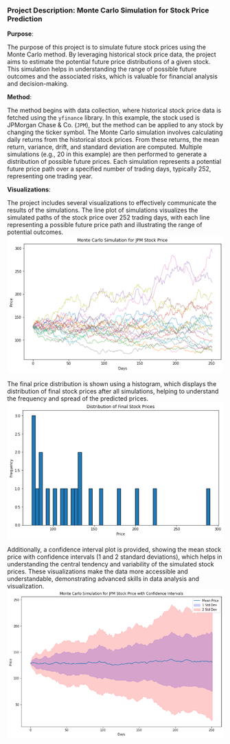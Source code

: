 ### Project Description: Monte Carlo Simulation for Stock Price Prediction

**Purpose**:

The purpose of this project is to simulate future stock prices using the Monte Carlo method. By leveraging historical stock price data, the project aims to estimate the potential future price distributions of a given stock. This simulation helps in understanding the range of possible future outcomes and the associated risks, which is valuable for financial analysis and decision-making.

**Method**:

The method begins with data collection, where historical stock price data is fetched using the `yfinance` library. In this example, the stock used is JPMorgan Chase & Co. (`JPM`), but the method can be applied to any stock by changing the ticker symbol. The Monte Carlo simulation involves calculating daily returns from the historical stock prices. From these returns, the mean return, variance, drift, and standard deviation are computed. Multiple simulations (e.g., 20 in this example) are then performed to generate a distribution of possible future prices. Each simulation represents a potential future price path over a specified number of trading days, typically 252, representing one trading year.

**Visualizations**:

The project includes several visualizations to effectively communicate the results of the simulations. The line plot of simulations visualizes the simulated paths of the stock price over 252 trading days, with each line representing a possible future price path and illustrating the range of potential outcomes.
![github](https://github.com/pavelkimldn/monte_carlo_stock_price/blob/main/image%201.png)

The final price distribution is shown using a histogram, which displays the distribution of final stock prices after all simulations, helping to understand the frequency and spread of the predicted prices. 
![github](https://github.com/pavelkimldn/monte_carlo_stock_price/blob/main/image%202.png)

Additionally, a confidence interval plot is provided, showing the mean stock price with confidence intervals (1 and 2 standard deviations), which helps in understanding the central tendency and variability of the simulated stock prices. These visualizations make the data more accessible and understandable, demonstrating advanced skills in data analysis and visualization.
![github](https://github.com/pavelkimldn/monte_carlo_stock_price/blob/main/image%203.png)



